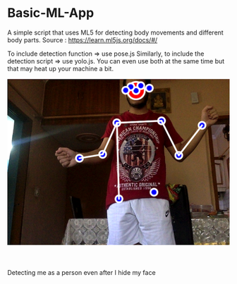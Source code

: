 # Basic-ML-App


A simple script that uses ML5 for detecting body movements and different body parts.
Source : https://learn.ml5js.org/docs/#/

To include detection function => use pose.js
Similarly, to include the detection script => use yolo.js.
You can even use both at the same time but that may heat up your machine a bit.

![](image.png)
<br /> <br /> <br /> <br />
Detecting me as a person even after I hide my face
<br /> <br />

